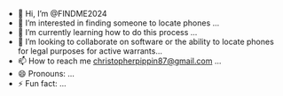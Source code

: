 - 👋 Hi, I’m @FINDME2024
- 👀 I’m interested in finding someone to locate phones ...
- 🌱 I’m currently learning how to do this process ...
- 💞️ I’m looking to collaborate on software or the ability to locate phones for legal purposes for active warrants...
- 📫 How to reach me christopherpippin87@gmail.com ...
- 😄 Pronouns: ...
- ⚡ Fun fact: ...

<!---
FINDME2024/FINDME2024 is a ✨ special ✨ repository because its `README.md` (this file) appears on your GitHub profile.
You can click the Preview link to take a look at your changes.
--->
